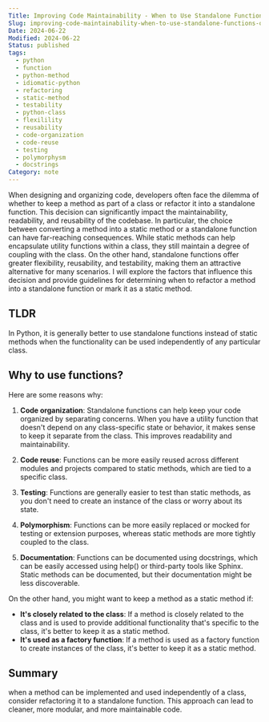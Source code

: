 ```yaml
---
Title: Improving Code Maintainability - When to Use Standalone Functions Over Static Methods in Python
Slug: improving-code-maintainability-when-to-use-standalone-functions-over-static
Date: 2024-06-22
Modified: 2024-06-22
Status: published
tags:
  - python
  - function
  - python-method
  - idiomatic-python
  - refactoring
  - static-method
  - testability
  - python-class
  - flexilility
  - reusability
  - code-organization
  - code-reuse
  - testing
  - polymorphysm
  - docstrings
Category: note
---
```

When designing and organizing code, developers often face the dilemma of whether to keep a method as part of a class or refactor it into a standalone function. This decision can significantly impact the maintainability, readability, and reusability of the codebase. In particular, the choice between converting a method into a static method or a standalone function can have far-reaching consequences. While static methods can help encapsulate utility functions within a class, they still maintain a degree of coupling with the class. On the other hand, standalone functions offer greater flexibility, reusability, and testability, making them an attractive alternative for many scenarios. I will explore the factors that influence this decision and provide guidelines for determining when to refactor a method into a standalone function or mark it as a static method.

## TLDR

In Python, it is generally better to use standalone functions instead of static methods when the functionality can be used independently of any particular class.

## Why to use functions?

Here are some reasons why:

1. **Code organization**: Standalone functions can help keep your code organized by separating concerns. When you have a utility function that doesn't depend on any class-specific state or behavior, it makes sense to keep it separate from the class. This improves readability and maintainability.

2. **Code reuse**: Functions can be more easily reused across different modules and projects compared to static methods, which are tied to a specific class.

3. **Testing**: Functions are generally easier to test than static methods, as you don't need to create an instance of the class or worry about its state.

4. **Polymorphism**: Functions can be more easily replaced or mocked for testing or extension purposes, whereas static methods are more tightly coupled to the class.

5. **Documentation**: Functions can be documented using docstrings, which can be easily accessed using help() or third-party tools like Sphinx. Static methods can be documented, but their documentation might be less discoverable.

On the other hand, you might want to keep a method as a static method if:

- **It's closely related to the class**: If a method is closely related to the class and is used to provide additional functionality that's specific to the class, it's better to keep it as a static method.
- **It's used as a factory function**: If a method is used as a factory function to create instances of the class, it's better to keep it as a static method.

## Summary

when a method can be implemented and used independently of a class, consider refactoring it to a standalone function. This approach can lead to cleaner, more modular, and more maintainable code.
